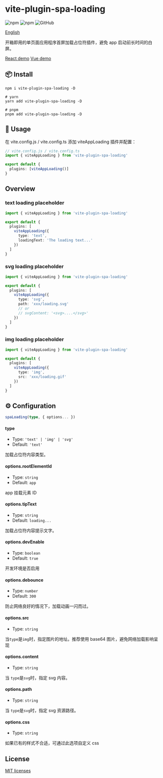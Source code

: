 # vite-plugin-spa-loading

![npm](https://img.shields.io/npm/v/vite-plugin-spa-loading?style=flat-square)
![npm](https://img.shields.io/npm/dm/vite-plugin-spa-loading?style=flat-square)
![GitHub](https://img.shields.io/github/license/yue1123/vite-plugin-spa-loading?style=flat-square)

[English](./README.md)

开箱即用的单页面应用程序首屏加载占位符插件，避免 app 启动前长时间的白屏。

[React demo](https://yue1123.github.io/vite-plugin-spa-loading/react/)
[Vue demo](https://yue1123.github.io/vite-plugin-spa-loading/vue/)

## 📦 Install

```shell
npm i vite-plugin-spa-loading -D

# yarn
yarn add vite-plugin-spa-loading -D

# pnpm
pnpm add vite-plugin-spa-loading -D
```

## 🦄 Usage

在 vite.config.js / vite.config.ts 添加 viteAppLoading 插件并配置：

```ts
// vite.config.js / vite.config.ts
import { viteAppLoading } from 'vite-plugin-spa-loading'

export default {
  plugins: [viteAppLoading()]
}
```

## Overview

### text loading placeholder

```ts
import { viteAppLoading } from 'vite-plugin-spa-loading'

export default {
  plugins: [
    viteAppLoading({
      type: 'text',
      loadingText: 'The loading text...'
    })
  ]
}
```

### svg loading placeholder

```ts
import { viteAppLoading } from 'vite-plugin-spa-loading'

export default {
  plugins: [
    viteAppLoading({
      type: 'svg',
      path: 'xxx/loading.svg'
      // or
      // svgContent: '<svg>....</svg>'
    })
  ]
}
```

### img loading placeholder

```ts
import { viteAppLoading } from 'vite-plugin-spa-loading'

export default {
  plugins: [
    viteAppLoading({
      type: 'img',
      src: 'xxx/loading.gif'
    })
  ]
}
```

## ⚙️ Configuration

```ts
spaLoading(type, { options... })
```

#### type

- Type: `'text' | 'img' | 'svg'`
- Default: `'text'`

加载占位符内容类型。

#### options.rootElementId

- Type: `string`
- Default: `app`

app 挂载元素 ID

#### options.tipText

- Type: `string`
- Default: `loading...`

加载占位符内容提示文字。

#### options.devEnable

- Type: `boolean`
- Default: `true`

开发环境是否启用

#### options.debounce

- Type: `number`
- Default: `300`

防止网络良好的情况下，加载动画一闪而过。

#### options.src

- Type: `string`

当`type`是`img`时，指定图片的地址。推荐使用 base64 图片，避免网络加载影响呈现

#### options.content

- Type: `string`

当 `type`是`svg`时，指定 svg 内容。

#### options.path

- Type: `string`

当 `type`是`svg`时，指定 svg 资源路径。

#### options.css

- Type: `string`

如果已有的样式不合适，可通过此选项自定义 css

## License

[MIT licenses](https://opensource.org/licenses/MIT)
